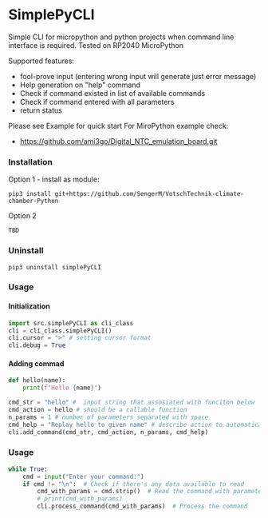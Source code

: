 # SimplePyCLI
 Simple CLI for micropython and python projects when command line interface is required. 
Tested on RP2040 MicroPython 


Supported features:
- fool-prove input (entering wrong input will generate just error message)  
- Help generation on "help" command 
- Check if command existed in list of available commands
- Check if command entered with all parameters
- return status 

Please see Example for quick start 
For MiroPython example check:
- https://github.com/ami3go/Digital_NTC_emulation_board.git

### Installation

Option 1 - install as module:

```
pip3 install git+https://github.com/SengerM/VotschTechnik-climate-chamber-Python
```
Option 2 

```
TBD
```

### Uninstall

```
pip3 uninstall simplePyCLI
```

### Usage 

#### Initialization 
```Python
import src.simplePyCLI as cli_class
cli = cli_class.simplePyCLI()
cli.cursor = ">" # setting cursor format
cli.debug = True
```

#### Adding commad 
```Python
def hello(name):
    print(f"Hello {name}")

cmd_str = "hello" #  input string that assosiated with funciton below
cmd_action = hello # should be a callable function
n_params = 1 # number of parameters separated with space
cmd_help = "Replay hello to given name" # describe action to automatically generate help
cli.add_command(cmd_str, cmd_action, n_params, cmd_help)
```

### Usage 
```Python
while True:
    cmd = input("Enter your command:")
    if cmd != "\n":  # Check if there's any data available to read
        cmd_with_params = cmd.strip()  # Read the command with parameters from UART and decode it
        # print(cmd_with_params)
        cli.process_command(cmd_with_params)  # Process the command
```

